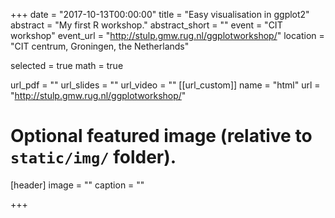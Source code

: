 +++
date = "2017-10-13T00:00:00"
title = "Easy visualisation in ggplot2"
abstract = "My first R workshop."
abstract_short = ""
event = "CIT workshop"
event_url = "http://stulp.gmw.rug.nl/ggplotworkshop/"
location = "CIT centrum, Groningen, the Netherlands"

selected = true
math = true

url_pdf = ""
url_slides = ""
url_video = ""
[[url_custom]]
    name = "html"
    url = "http://stulp.gmw.rug.nl/ggplotworkshop/"

# Optional featured image (relative to `static/img/` folder).
[header]
image = ""
caption = ""

+++


